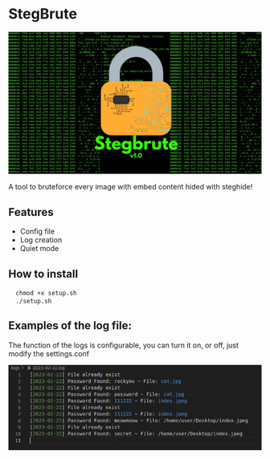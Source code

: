 # StegBrute
![alt text](https://github.com/MikeTheHash/StegBrute/blob/main/Stegbrute.jpg) 

A tool to bruteforce every image with embed content hided with steghide!

## Features

- Config file
- Log creation
- Quiet mode

## How to install

      chmod +x setup.sh
      ./setup.sh

## Examples of the log file:
The function of the logs is configurable, you can turn it on, or off, just modify the settings.conf

![alt text](https://github.com/MikeTheHash/StegBrute/blob/main/log-example.jpg) 
